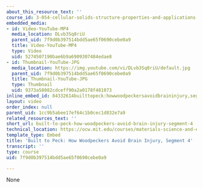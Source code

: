 ```yaml
---
about_this_resource_text: ''
course_id: 3-054-cellular-solids-structure-properties-and-applications-spring-2015
embedded_media:
- id: Video-YouTube-MP4
  media_location: DLvb3Sq8riU
  parent_uid: 7f9d0b397514bdd5ae65f0690cebe0a9
  title: Video-YouTube-MP4
  type: Video
  uid: 5274507190bae6b9a6909307484edae8
- id: Thumbnail-YouTube-JPG
  media_location: https://img.youtube.com/vi/DLvb3Sq8riU/default.jpg
  parent_uid: 7f9d0b397514bdd5ae65f0690cebe0a9
  title: Thumbnail-YouTube-JPG
  type: Thumbnail
  uid: 9373a58082cdceff90a2a0178f481073
inline_embed_id: 84332614builttopeck:howwoodpeckersavoidbraininjury,segment449496918
layout: video
order_index: null
parent_uid: 1cc9b5abee17ef64c1b0cec1d832e7a9
related_resources_text: ''
short_url: built-to-peck-how-woodpeckers-avoid-brain-injury-segment-4
technical_location: https://ocw.mit.edu/courses/materials-science-and-engineering/3-054-cellular-solids-structure-properties-and-applications-spring-2015/woodpecker-videos/built-to-peck-how-woodpeckers-avoid-brain-injury-segment-4
template_type: Embed
title: 'Built to Peck: How Woodpeckers Avoid Brain Injury, Segment 4'
transcript: ''
type: course
uid: 7f9d0b397514bdd5ae65f0690cebe0a9

---
```

None